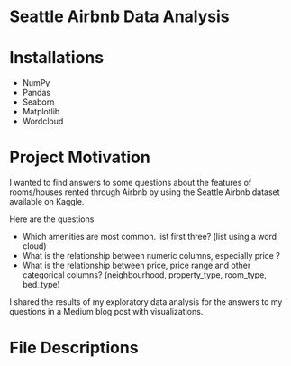 # Seattle Airbnb Data Analysis

# Installations

- NumPy
- Pandas
- Seaborn
- Matplotlib
- Wordcloud

# Project Motivation

I wanted to find answers to some questions about the features of rooms/houses rented through Airbnb by using the Seattle Airbnb dataset available on Kaggle.

Here are the questions

- Which amenities are most common. list first three? (list using a word cloud)
- What is the relationship between numeric columns, especially price ?
- What is the relationship between price, price range and other categorical columns? (neighbourhood, property_type, room_type, bed_type)

I shared the results of my exploratory data analysis for the answers to my questions in a Medium blog post with visualizations.

# File Descriptions






